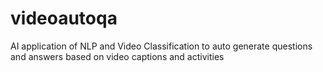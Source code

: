 # videoautoqa
AI application of NLP and Video Classification to auto generate questions and answers based on video captions and activities

